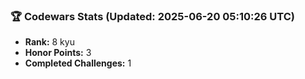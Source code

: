 ### 🏆 Codewars Stats (Updated: 2025-06-20 05:10:26 UTC)

- **Rank:** 8 kyu
- **Honor Points:** 3
- **Completed Challenges:** 1
